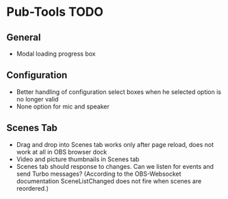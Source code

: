 # Pub-Tools TODO

## General

* Modal loading progress box

## Configuration

* Better handling of configuration select boxes when he selected option is
  no longer valid
* None option for mic and speaker

## Scenes Tab

* Drag and drop into Scenes tab works only after page reload, does not work at all
  in OBS browser dock
* Video and picture thumbnails in Scenes tab
* Scenes tab should response to changes. Can we listen for events and send Turbo messages?
  (According to the OBS-Websocket documentation SceneListChanged does not fire when
  scenes are reordered.)

